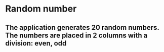 <h1>Random number</h1>

<h2>The application generates 20 random numbers. The numbers are placed in 2 columns with a division: even, odd</h2>